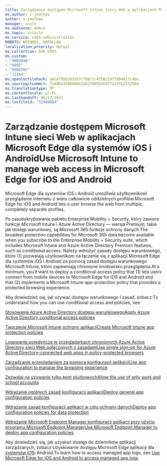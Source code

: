 ```yaml
---
title: Zarządzanie dostępem Microsoft Intune sieci Web w aplikacjach Microsoft Edge dla systemów iOS i Android
ms.author: v-jmathew
author: v-jmathew
manager: scotv
ms.audience: Admin
ms.topic: article
ms.service: o365-administration
ROBOTS: NOINDEX, NOFOLLOW
localization_priority: Normal
ms.collection: Adm_O365
ms.custom:
- "9003846"
- "6895"
- "9006502"
- "11144"
ms.openlocfilehash: a6c6f9563933b7cf6b71c4758c29ffd94617c4be
ms.sourcegitcommit: 7a406a3d4680662e81f0056454f7e25fb2f52504
ms.translationtype: MT
ms.contentlocale: pl-PL
ms.lasthandoff: 06/17/2021
ms.locfileid: "52989684"
---
```

# <a name="use-microsoft-intune-to-manage-web-access-in-microsoft-edge-for-ios-and-android"></a><span data-ttu-id="e4688-102">Zarządzanie dostępem Microsoft Intune sieci Web w aplikacjach Microsoft Edge dla systemów iOS i Android</span><span class="sxs-lookup"><span data-stu-id="e4688-102">Use Microsoft Intune to manage web access in Microsoft Edge for iOS and Android</span></span>

<span data-ttu-id="e4688-103">Microsoft Edge dla systemów iOS i Android umożliwia użytkownikowi przeglądanie Internetu z wielu całkowicie oddzielnych profilów.</span><span class="sxs-lookup"><span data-stu-id="e4688-103">Microsoft Edge for iOS and Android lets a user browse the web from multiple, completely separate profiles.</span></span>

<span data-ttu-id="e4688-104">Po zasubskrybowania pakietu Enterprise Mobility + Security, który zawiera funkcje Microsoft Intune i Azure Active Directory — wersja Premium, takie jak dostęp warunkowy, są Microsoft 365 funkcje ochrony danych.</span><span class="sxs-lookup"><span data-stu-id="e4688-104">The broadest protection capabilities for Microsoft 365 data become available when you subscribe to the Enterprise Mobility + Security suite, which includes Microsoft Intune and Azure Active Directory Premium features, such as conditional access.</span></span> <span data-ttu-id="e4688-105">Należy wdrożyć zasady dostępu warunkowego, które (1) pozwalają użytkownikom na łączenie się z aplikacji Microsoft Edge dla systemów iOS i Android za pomocą zasad dostępu warunkowego Microsoft Intune, które zapewniają chronione środowisko przeglądania.</span><span class="sxs-lookup"><span data-stu-id="e4688-105">At a minimum, you’ll want to deploy a conditional access policy that (1) lets users connect from mobile devices to Microsoft Edge for iOS and Android and that (2) implements a Microsoft Intune app-protection policy that provides a protected browsing experience.</span></span>

<span data-ttu-id="e4688-106">Aby dowiedzieć się, jak używać dostępu warunkowego i zasad, zobacz:</span><span class="sxs-lookup"><span data-stu-id="e4688-106">To understand how you can use conditional access and policies, see:</span></span>

[<span data-ttu-id="e4688-107">Stosowanie Azure Active Directory dostępu warunkowego</span><span class="sxs-lookup"><span data-stu-id="e4688-107">Apply Azure Active Directory conditional access policies</span></span>](https://go.microsoft.com/fwlink/?linkid=2132481)

[<span data-ttu-id="e4688-108">Tworzenie Microsoft Intune ochrony aplikacji</span><span class="sxs-lookup"><span data-stu-id="e4688-108">Create Microsoft Intune app protection policies</span></span>](https://go.microsoft.com/fwlink/?linkid=2132651)

[<span data-ttu-id="e4688-109">Logowanie pojedyncze w przeglądarkach chronionych Azure Active Directory sieci Web połączonych z zasadami</span><span class="sxs-lookup"><span data-stu-id="e4688-109">Use single sign-on for Azure Active Directory–connected web apps in policy-protected browsers</span></span>](https://go.microsoft.com/fwlink/?linkid=2132482)

[<span data-ttu-id="e4688-110">Zarządzanie przeglądaniem za pomocą konfiguracji aplikacji</span><span class="sxs-lookup"><span data-stu-id="e4688-110">Use app configuration to manage the browsing experience</span></span>](https://go.microsoft.com/fwlink/?linkid=2132483)

[<span data-ttu-id="e4688-111">Zezwalaj na używanie tylko kont służbowych</span><span class="sxs-lookup"><span data-stu-id="e4688-111">Allow the use of only work and school accounts</span></span>](https://go.microsoft.com/fwlink/?linkid=2132652)

[<span data-ttu-id="e4688-112">Wdrażanie ogólnych zasad konfiguracji aplikacji</span><span class="sxs-lookup"><span data-stu-id="e4688-112">Deploy general app configuration policies</span></span>](https://go.microsoft.com/fwlink/?linkid=2132653)

[<span data-ttu-id="e4688-113">Wdrażanie zasad konfiguracji aplikacji w celu ochrony danych</span><span class="sxs-lookup"><span data-stu-id="e4688-113">Deploy app configuration policies for data protection</span></span>](https://go.microsoft.com/fwlink/?linkid=2132654)

[<span data-ttu-id="e4688-114">Wdrażanie Microsoft Endpoint Manager konfiguracji aplikacji przy użyciu programu Microsoft Endpoint Manager</span><span class="sxs-lookup"><span data-stu-id="e4688-114">Use Microsoft Endpoint Manager to deploy app configuration policies</span></span>](https://go.microsoft.com/fwlink/?linkid=2132707)

<span data-ttu-id="e4688-115">Aby dowiedzieć się, jak uzyskać dostęp do dzienników aplikacji zarządzanych, zobacz Uzyskiwanie dostępu Microsoft Edge aplikacji dla [systemów iOS](https://go.microsoft.com/fwlink/?linkid=2132578)i Android.</span><span class="sxs-lookup"><span data-stu-id="e4688-115">To learn how to access managed app logs, see [Use Microsoft Edge for iOS and Android to access managed app logs](https://go.microsoft.com/fwlink/?linkid=2132578).</span></span>
